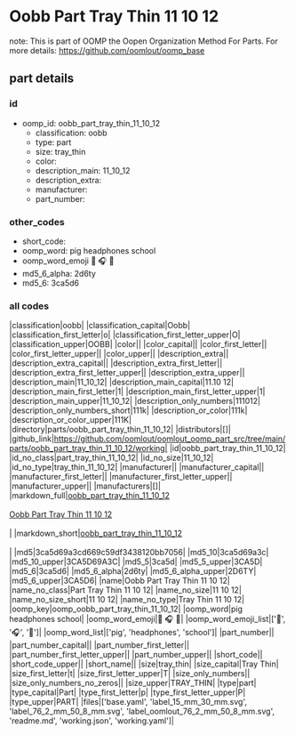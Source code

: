 # Oobb Part Tray Thin 11 10 12  

note: This is part of OOMP the Oopen Organization Method For Parts. For more details: https://github.com/oomlout/oomp_base

##  part details





### id
* oomp_id: oobb_part_tray_thin_11_10_12
  * classification: oobb
  * type: part
  * size: tray_thin
  * color: 
  * description_main: 11_10_12
  * description_extra: 
  * manufacturer: 
  * part_number: 

### other_codes
* short_code: 
* oomp_word: pig headphones school
* oomp_word_emoji :pig: :headphones: :school:
* md5_6_alpha: 2d6ty
* md5_6: 3ca5d6

### all codes 
|classification|oobb|
|classification_capital|Oobb|
|classification_first_letter|o|
|classification_first_letter_upper|O|
|classification_upper|OOBB|
|color||
|color_capital||
|color_first_letter||
|color_first_letter_upper||
|color_upper||
|description_extra||
|description_extra_capital||
|description_extra_first_letter||
|description_extra_first_letter_upper||
|description_extra_upper||
|description_main|11_10_12|
|description_main_capital|11.10 12|
|description_main_first_letter|1|
|description_main_first_letter_upper|1|
|description_main_upper|11_10_12|
|description_only_numbers|111012|
|description_only_numbers_short|111k|
|description_or_color|111k|
|description_or_color_upper|111K|
|directory|parts/oobb_part_tray_thin_11_10_12|
|distributors|[]|
|github_link|https://github.com/oomlout/oomlout_oomp_part_src/tree/main/parts/oobb_part_tray_thin_11_10_12/working|
|id|oobb_part_tray_thin_11_10_12|
|id_no_class|part_tray_thin_11_10_12|
|id_no_size|11_10_12|
|id_no_type|tray_thin_11_10_12|
|manufacturer||
|manufacturer_capital||
|manufacturer_first_letter||
|manufacturer_first_letter_upper||
|manufacturer_upper||
|manufacturers|[]|
|markdown_full|[oobb_part_tray_thin_11_10_12](https://github.com/oomlout/oomlout_oomp_part_src/tree/main/parts/oobb_part_tray_thin_11_10_12/working)<br>[](https://github.com/oomlout/oomlout_oomp_part_src/tree/main/parts/oobb_part_tray_thin_11_10_12/working)<br>[Oobb Part Tray Thin 11 10 12](https://github.com/oomlout/oomlout_oomp_part_src/tree/main/parts/oobb_part_tray_thin_11_10_12/working)<br><br>|
|markdown_short|[oobb_part_tray_thin_11_10_12](https://github.com/oomlout/oomlout_oomp_part_src/tree/main/parts/oobb_part_tray_thin_11_10_12/working)<br><br>|
|md5|3ca5d69a3cd669c59df3438120bb7056|
|md5_10|3ca5d69a3c|
|md5_10_upper|3CA5D69A3C|
|md5_5|3ca5d|
|md5_5_upper|3CA5D|
|md5_6|3ca5d6|
|md5_6_alpha|2d6ty|
|md5_6_alpha_upper|2D6TY|
|md5_6_upper|3CA5D6|
|name|Oobb Part Tray Thin 11 10 12|
|name_no_class|Part Tray Thin 11 10 12|
|name_no_size|11 10 12|
|name_no_size_short|11 10 12|
|name_no_type|Tray Thin 11 10 12|
|oomp_key|oomp_oobb_part_tray_thin_11_10_12|
|oomp_word|pig headphones school|
|oomp_word_emoji|:pig: :headphones: :school:|
|oomp_word_emoji_list|[':pig:', ':headphones:', ':school:']|
|oomp_word_list|['pig', 'headphones', 'school']|
|part_number||
|part_number_capital||
|part_number_first_letter||
|part_number_first_letter_upper||
|part_number_upper||
|short_code||
|short_code_upper||
|short_name||
|size|tray_thin|
|size_capital|Tray Thin|
|size_first_letter|t|
|size_first_letter_upper|T|
|size_only_numbers||
|size_only_numbers_no_zeros||
|size_upper|TRAY_THIN|
|type|part|
|type_capital|Part|
|type_first_letter|p|
|type_first_letter_upper|P|
|type_upper|PART|
|files|['base.yaml', 'label_15_mm_30_mm.svg', 'label_76_2_mm_50_8_mm.svg', 'label_oomlout_76_2_mm_50_8_mm.svg', 'readme.md', 'working.json', 'working.yaml']|
